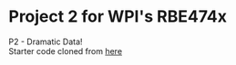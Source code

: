 # Project 2 for WPI's RBE474x
P2 - Dramatic Data!
\
Starter code cloned from 
[here](./main_notebook.ipynb)

